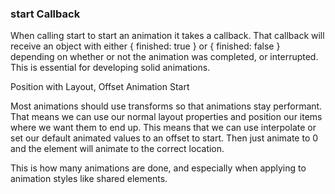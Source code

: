 ### start Callback

When calling start to start an animation it takes a callback. That callback will receive an object with either { finished: true } or { finished: false } depending on whether or not the animation was completed, or interrupted. This is essential for developing solid animations.

Position with Layout, Offset Animation Start

Most animations should use transforms so that animations stay performant. That means we can use our normal layout properties and position our items where we want them to end up. This means that we can use interpolate or set our default animated values to an offset to start. Then just animate to 0 and the element will animate to the correct location.

This is how many animations are done, and especially when applying to animation styles like shared elements.

